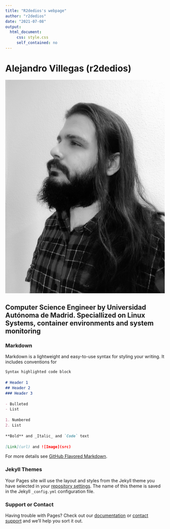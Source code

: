 ```yaml
---
title: "R2dedios's webpage"
author: "r2dedios"
date: "2021-07-08"
output: 
  html_document:
     css: style.css
     self_contained: no
---
```


<link rel="stylesheet" href="./style.css">


# Alejandro Villegas (r2dedios)



![Avatar](./images/avillegas.jpg#avatar)



## Computer Science Engineer by Universidad Autónoma de Madrid. Speciallized on Linux Systems, container environments and system monitoring





<style>
img[src$="#avatar"] {
  display: block;
  margin: 0 auto;
  border-radius: 50%;
  max-width: 50%;
  zoom: 15%;
}
</style>

### Markdown

Markdown is a lightweight and easy-to-use syntax for styling your writing. It includes conventions for

```markdown
Syntax highlighted code block

# Header 1
## Header 2
### Header 3

- Bulleted
- List

1. Numbered
2. List

**Bold** and _Italic_ and `Code` text

[Link](url) and ![Image](src)
```

For more details see [GitHub Flavored Markdown](https://guides.github.com/features/mastering-markdown/).

### Jekyll Themes

Your Pages site will use the layout and styles from the Jekyll theme you have selected in your [repository settings](https://github.com/r2dedios/r2dedios.github.io/settings/pages). The name of this theme is saved in the Jekyll `_config.yml` configuration file.

### Support or Contact

Having trouble with Pages? Check out our [documentation](https://docs.github.com/categories/github-pages-basics/) or [contact support](https://support.github.com/contact) and we’ll help you sort it out.
